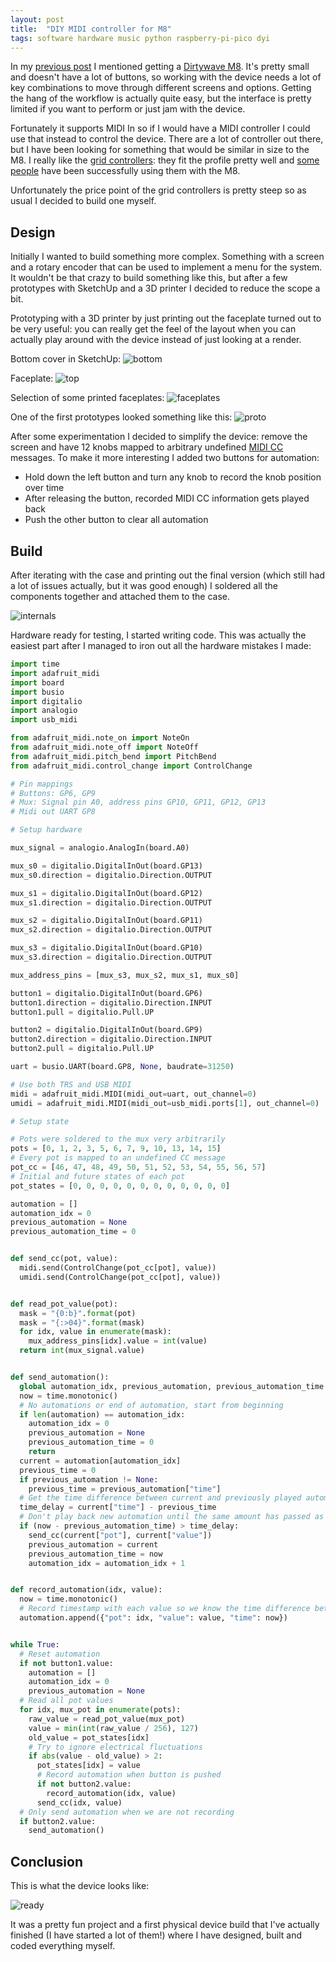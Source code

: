 ```yaml
---
layout: post
title:  "DIY MIDI controller for M8"
tags: software hardware music python raspberry-pi-pico dyi
---
```


In my [previous post][prev-post] I mentioned getting a [Dirtywave M8][m8]. It's pretty small and doesn't have a lot of
buttons, so working with the device needs a lot of key combinations to move through different screens and options.
Getting the hang of the workflow is actually quite easy, but the interface is pretty limited if you want to perform or
just jam with the device.

Fortunately it supports MIDI In so if I would have a MIDI controller I could use that instead to control the device.
There are a lot of controller out there, but I have been looking for something that would be similar in size to the M8.
I really like the [grid controllers][grid]: they fit the profile pretty well and [some people][grid-yt] have been
successfully using them with the M8.

Unfortunately the price point of the grid controllers is pretty steep so as usual I decided to build one myself.

## Design

Initially I wanted to build something more complex. Something with a screen and a rotary encoder that can be used to
implement a menu for the system. It wouldn't be that crazy to build something like this, but after a few prototypes with
SketchUp and a 3D printer I decided to reduce the scope a bit.

Prototyping with a 3D printer by just printing out the faceplate turned out to be very useful: you can really get the
feel of the layout when you can actually play around with the device instead of just looking at a render.

Bottom cover in SketchUp:
![bottom](/assets/images/knobs/bottom.webp)

Faceplate:
![top](/assets/images/knobs/top.webp)

Selection of some printed faceplates:
![faceplates](/assets/images/knobs/faceplates.webp)

One of the first prototypes looked something like this:
![proto](/assets/images/knobs/proto.webp)

After some experimentation I decided to simplify the device: remove the screen and have 12 knobs mapped to
arbitrary undefined [MIDI CC][midi-cc] messages. To make it more interesting I added two buttons for automation:

- Hold down the left button and turn any knob to record the knob position over time
- After releasing the button, recorded MIDI CC information gets played back
- Push the other button to clear all automation

## Build

After iterating with the case and printing out the final version (which still had a lot of issues actually, but it was
good enough) I soldered all the components together and attached them to the case.

![internals](/assets/images/knobs/internals.webp)

Hardware ready for testing, I started writing code.
This was actually the easiest part after I managed to iron out all the hardware mistakes I made:

```python
import time
import adafruit_midi
import board
import busio
import digitalio
import analogio
import usb_midi

from adafruit_midi.note_on import NoteOn
from adafruit_midi.note_off import NoteOff
from adafruit_midi.pitch_bend import PitchBend
from adafruit_midi.control_change import ControlChange

# Pin mappings
# Buttons: GP6, GP9
# Mux: Signal pin A0, address pins GP10, GP11, GP12, GP13
# Midi out UART GP8

# Setup hardware

mux_signal = analogio.AnalogIn(board.A0)

mux_s0 = digitalio.DigitalInOut(board.GP13)
mux_s0.direction = digitalio.Direction.OUTPUT

mux_s1 = digitalio.DigitalInOut(board.GP12)
mux_s1.direction = digitalio.Direction.OUTPUT

mux_s2 = digitalio.DigitalInOut(board.GP11)
mux_s2.direction = digitalio.Direction.OUTPUT

mux_s3 = digitalio.DigitalInOut(board.GP10)
mux_s3.direction = digitalio.Direction.OUTPUT

mux_address_pins = [mux_s3, mux_s2, mux_s1, mux_s0]

button1 = digitalio.DigitalInOut(board.GP6)
button1.direction = digitalio.Direction.INPUT
button1.pull = digitalio.Pull.UP

button2 = digitalio.DigitalInOut(board.GP9)
button2.direction = digitalio.Direction.INPUT
button2.pull = digitalio.Pull.UP

uart = busio.UART(board.GP8, None, baudrate=31250)

# Use both TRS and USB MIDI
midi = adafruit_midi.MIDI(midi_out=uart, out_channel=0)
umidi = adafruit_midi.MIDI(midi_out=usb_midi.ports[1], out_channel=0)

# Setup state

# Pots were soldered to the mux very arbitrarily
pots = [0, 1, 2, 3, 5, 6, 7, 9, 10, 13, 14, 15]
# Every pot is mapped to an undefined CC message
pot_cc = [46, 47, 48, 49, 50, 51, 52, 53, 54, 55, 56, 57]
# Initial and future states of each pot
pot_states = [0, 0, 0, 0, 0, 0, 0, 0, 0, 0, 0, 0]

automation = []
automation_idx = 0
previous_automation = None
previous_automation_time = 0


def send_cc(pot, value):
  midi.send(ControlChange(pot_cc[pot], value))
  umidi.send(ControlChange(pot_cc[pot], value))


def read_pot_value(pot):
  mask = "{0:b}".format(pot)
  mask = "{:>04}".format(mask)
  for idx, value in enumerate(mask):
    mux_address_pins[idx].value = int(value)
  return int(mux_signal.value)


def send_automation():
  global automation_idx, previous_automation, previous_automation_time
  now = time.monotonic()
  # No automations or end of automation, start from beginning
  if len(automation) == automation_idx:
    automation_idx = 0
    previous_automation = None
    previous_automation_time = 0
    return
  current = automation[automation_idx]
  previous_time = 0
  if previous_automation != None:
    previous_time = previous_automation["time"]
  # Get the time difference between current and previously played automation
  time_delay = current["time"] - previous_time
  # Don't play back new automation until the same amount has passed as during the recording
  if (now - previous_automation_time) > time_delay:
    send_cc(current["pot"], current["value"])
    previous_automation = current
    previous_automation_time = now
    automation_idx = automation_idx + 1


def record_automation(idx, value):
  now = time.monotonic()
  # Record timestamp with each value so we know the time difference between the changes
  automation.append({"pot": idx, "value": value, "time": now})


while True:
  # Reset automation
  if not button1.value:
    automation = []
    automation_idx = 0
    previous_automation = None
  # Read all pot values
  for idx, mux_pot in enumerate(pots):
    raw_value = read_pot_value(mux_pot)
    value = min(int(raw_value / 256), 127)
    old_value = pot_states[idx]
    # Try to ignore electrical fluctuations
    if abs(value - old_value) > 2:
      pot_states[idx] = value
      # Record automation when button is pushed
      if not button2.value:
        record_automation(idx, value)
      send_cc(idx, value)
  # Only send automation when we are not recording
  if button2.value:
    send_automation()
```

## Conclusion

This is what the device looks like:

![ready](/assets/images/knobs/ready.webp)

It was a pretty fun project and a first physical device build that I've actually finished (I have started a lot of
them!) where I have designed, built and coded everything myself.

[prev-post]: /posts/m8candroid/

[m8]: https://dirtywave.com/products/m8-tracker

[grid]:https://intech.studio/products/grid-controllers

[grid-yt]: https://www.youtube.com/watch?v=sTLyNeFGw0Y

[midi-cc]: https://anotherproducer.com/online-tools-for-musicians/midi-cc-list/
